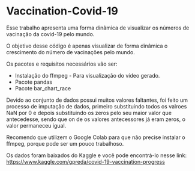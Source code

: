 # Vaccination-Covid-19
Esse trabalho apresenta uma forma dinâmica de visualizar os números de vacinação da covid-19 pelo mundo.

O objetivo desse código é apenas visualizar de forma dinâmica o crescimento do número de vacinações pelo mundo.

Os pacotes e requisitos necessários vão ser:

- Instalação do ffmpeg - Para visualização do vídeo gerado.
- Pacote pandas
- Pacote bar_chart_race

Devido ao conjunto de dados possui muitos valores faltantes, foi feito um processo de imputação de dados, primeiro substituindo todos os valroes NaN por 0 e depois substituindo os zeros pelo seu maior valor que antecedesse, sendo que on de os valores antecessores já eram zeros, o valor permaneceu igual.

Recomendo que utilizem o Google Colab para que não precise instalar o ffmpeg, porque pode ser um pouco trabalhoso.

Os dados foram baixados do Kaggle e você pode encontrá-lo nesse link: https://www.kaggle.com/gpreda/covid-19-vaccination-progress
